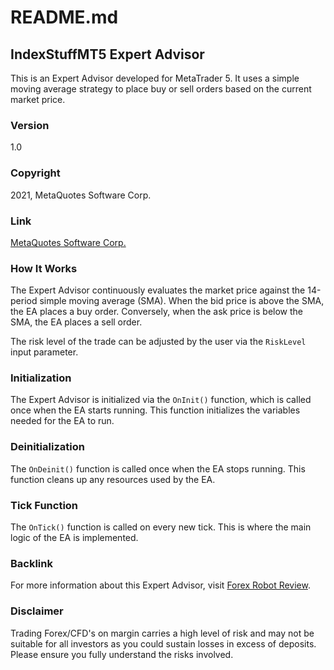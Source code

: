 # README.md

## IndexStuffMT5 Expert Advisor

This is an Expert Advisor developed for MetaTrader 5. It uses a simple moving average strategy to place buy or sell orders based on the current market price. 

### Version
1.0

### Copyright
2021, MetaQuotes Software Corp.

### Link
[MetaQuotes Software Corp.](https://www.mql5.com)

### How It Works
The Expert Advisor continuously evaluates the market price against the 14-period simple moving average (SMA). When the bid price is above the SMA, the EA places a buy order. Conversely, when the ask price is below the SMA, the EA places a sell order.

The risk level of the trade can be adjusted by the user via the `RiskLevel` input parameter.

### Initialization
The Expert Advisor is initialized via the `OnInit()` function, which is called once when the EA starts running. This function initializes the variables needed for the EA to run.

### Deinitialization
The `OnDeinit()` function is called once when the EA stops running. This function cleans up any resources used by the EA.

### Tick Function
The `OnTick()` function is called on every new tick. This is where the main logic of the EA is implemented.

### Backlink
For more information about this Expert Advisor, visit [Forex Robot Review](https://forexroboteasy.com/forex-robot-review/review-index-stuff-mt5-an-innovative-expert-advisor-for-forex-trading/).

### Disclaimer
Trading Forex/CFD's on margin carries a high level of risk and may not be suitable for all investors as you could sustain losses in excess of deposits. Please ensure you fully understand the risks involved.
